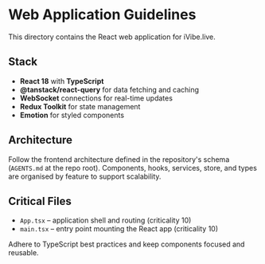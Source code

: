 # Web Application Guidelines

This directory contains the React web application for iVibe.live.

## Stack
- **React 18** with **TypeScript**
- **@tanstack/react-query** for data fetching and caching
- **WebSocket** connections for real-time updates
- **Redux Toolkit** for state management
- **Emotion** for styled components

## Architecture
Follow the frontend architecture defined in the repository's schema (`AGENTS.md` at the repo root). Components, hooks, services, store, and types are organised by feature to support scalability.

## Critical Files
- `App.tsx` – application shell and routing (criticality 10)
- `main.tsx` – entry point mounting the React app (criticality 10)

Adhere to TypeScript best practices and keep components focused and reusable.
